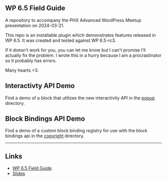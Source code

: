 WP 6.5 Field Guide
------------------

A repository to accompany the PHX Advanced WordPress Meetup presentation on 2024-03-21.

This repo is an installable plugin which demonstrates features released in WP 6.5. It was created and tested against WP 6.5-rc3.

If it doesn't work for you, you can let me know but I can't promise I'll actually fix the problem. I wrote this in a hurry because I am a procrastinator so it probably has errors.

Many hearts <3.

## Interactivty API Demo

Find a demo of a block that utilizes the new interactivity API in the [popup](./popup/) directory.

## Block Bindings API Demo

Find a demo of a custom block binding registry for use with the block bindings api in the [copyright](./copyright/) directory.

---

## Links

+ [WP 6.5 Field Guide](https://make.wordpress.org/core/2024/03/15/wordpress-6-5-field-guide/#minimum-system-requirement)
+ [Slides](https://docs.google.com/presentation/d/1qnNb2n9DjOpwuGk5JBYsVOeIxxiEtasT7D19FF_SugY/edit?usp=sharing)
